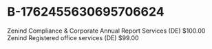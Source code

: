 # B-1762455630695706624

Zenind Compliance & Corporate Annual Report Services (DE) $100.00
Zenind Registered office services (DE) $99.00